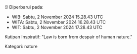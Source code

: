 ⏰ Diperbarui pada:
- WIB: Sabtu, 2 November 2024 15.28.43 UTC
- WITA: Sabtu, 2 November 2024 16.28.43 UTC
- WIT: Sabtu, 2 November 2024 17.28.43 UTC

Kutipan Inspiratif:
"Law is born from despair of human nature."


Kategori: nature

